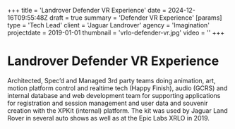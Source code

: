 +++
title = 'Landrover Defender VR Experience'
date = 2024-12-16T09:55:48Z
draft = true
summary = 'Defender VR Experience'
[params]
  type = 'Tech Lead'
  client = 'Jaguar Landrover'
  agency = 'Imagination'
  projectdate = 2019-01-01
  thumbnail = 'vrlo-defender-vr.jpg'
  video = ''
+++
# Landrover Defender VR Experience

Architected, Spec’d and Managed 3rd party teams doing animation, art, motion platform control and realtime tech (Happy Finish), audio (GCRS) and internal database and web development team for supporting applications for registration and session management and user data and souvenir creation with the XPKit (internal) platform. The kit was used by Jaguar Land Rover in several auto shows as well as at the Epic Labs XRLO in 2019.
